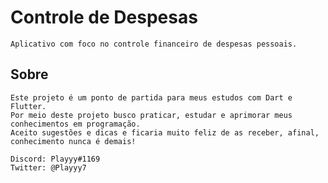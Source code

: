 # Controle de Despesas

    Aplicativo com foco no controle financeiro de despesas pessoais.

## Sobre

    Este projeto é um ponto de partida para meus estudos com Dart e Flutter.
    Por meio deste projeto busco praticar, estudar e aprimorar meus conhecimentos em programação.
    Aceito sugestões e dicas e ficaria muito feliz de as receber, afinal, conhecimento nunca é demais!

    Discord: Playyy#1169
    Twitter: @Playyy7
